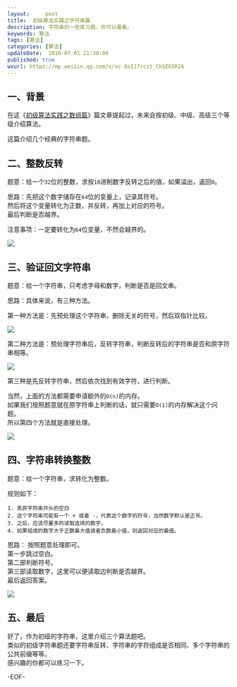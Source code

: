 ```yaml
---   
layout:     post  
title:  初级算法实践之字符串篇  
description: 字符串的一些练习题，你可以看看。  
keywords: 算法  
tags: [算法]    
categories: [算法]  
updateDate:  2019-07-01 21:30:00  
published: true  
wxurl: https://mp.weixin.qq.com/s/vc-QsIJ7rcst_Ch1EG5R2A  
---  
```



## 一、背景  


在这《[初级算法实践之数组篇](https://mp.weixin.qq.com/s/vc-QsIJ7rcst_Ch1EG5R2A)》篇文章提起过，未来会按初级、中级、高级三个等级介绍算法。  


这篇介绍几个经典的字符串题。  


## 二、整数反转  


题意：给一个`32`位的整数，求按`10`进制数字反转之后的值，如果溢出，返回`0`。  


思路：先把这个数字储存在`64`位的变量上，记录其符号。  
然后将这个变量转化为正数，并反转，再加上对应的符号。  
最后判断是否越界。  


注意事项：一定要转化为`64`位变量，不然会越界的。  


![](https://res2019.tiankonguse.com/images/2019/07/01/001.png)


## 三、验证回文字符串  


题意：给一个字符串，只考虑字母和数字，判断是否是回文串。  


思路：具体来说，有三种方法。  


第一种方法是：先预处理这个字符串，删除无关的符号，然后双指针比较。  


![](https://res2019.tiankonguse.com/images/2019/07/01/002.png)


第二种方法是：预处理字符串后，反转字符串，判断反转后的字符串是否和原字符串相等。  


![](https://res2019.tiankonguse.com/images/2019/07/01/003.png)


第三种是先反转字符串，然后依次找到有效字符，进行判断。  


当然，上面的方法都需要申请额外的`O(n)`的内存。  
如果我们按照题意就在原字符串上判断的话，就只需要`O(1)`的内存解决这个问题。  
所以第四个方法就是直接处理。  

 
![](https://res2019.tiankonguse.com/images/2019/07/01/004.png)


## 四、字符串转换整数  


题意：给一个字符串，求转化为整数。  


规则如下：  

```
1. 丢弃字符串开头的空白  
2. 这个字符串可能有一个 + 或者 -，代表这个数字的符号，当然数字默认是正号。  
3. 之后，应该尽量多的读取连续的数字。  
4. 如果组成的数字大于正数最大值或者负数最小值，则返回对应的最值。  
```


思路： 按照题意处理即可。  
第一步跳过空白。  
第二部判断符号。  
第三部读取数字，这里可以便读取边判断是否越界。  
最后返回答案。  


![](https://res2019.tiankonguse.com/images/2019/07/01/005.png)



## 五、最后  


好了，作为初级的字符串，这里介绍三个算法题吧。  
类似的初级字符串题还要字符串反转、字符串的字符组成是否相同、多个字符串的公共前缀等等。  
感兴趣的你都可以练习一下。  



-EOF-  

